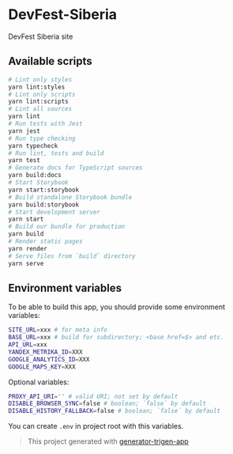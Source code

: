 
# DevFest-Siberia

DevFest Siberia site

## Available scripts

```bash
# Lint only styles
yarn lint:styles
# Lint only scripts
yarn lint:scripts
# Lint all sources
yarn lint
# Run tests with Jest
yarn jest
# Run type checking
yarn typecheck
# Run lint, tests and build
yarn test
# Generate docs for TypeScript sources
yarn build:docs
# Start Storybook
yarn start:storybook
# Build standalone Storybook bundle
yarn build:storybook
# Start development server
yarn start
# Build our bundle for production
yarn build
# Render static pages
yarn render
# Serve files from `build` directory
yarn serve
```

## Environment variables

To be able to build this app, you should provide some environment variables:

```bash
SITE_URL=xxx # for meta info
BASE_URL=xxx # build for subdirectory; <base href=$> and etc.
API_URL=xxx
YANDEX_METRIKA_ID=XXX
GOOGLE_ANALYTICS_ID=XXX
GOOGLE_MAPS_KEY=XXX
```

Optional variables:

```bash
PROXY_API_URI='' # valid URI; not set by default
DISABLE_BROWSER_SYNC=false # boolean; `false` by default
DISABLE_HISTORY_FALLBACK=false # boolean; `false` by default
```

You can create `.env` in project root with this variables.

> This project generated with [generator-trigen-app](https://www.npmjs.com/package/generator-trigen-app)
